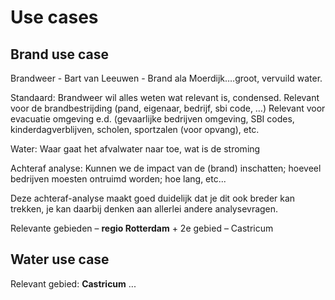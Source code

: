 # Use cases

## Brand use case
Brandweer - Bart van Leeuwen - Brand ala Moerdijk….groot, vervuild water.

Standaard: Brandweer wil alles weten wat relevant is, condensed. 
Relevant voor de brandbestrijding (pand, eigenaar, bedrijf, sbi code, …)
Relevant voor evacuatie omgeving e.d. (gevaarlijke bedrijven omgeving, SBI codes, kinderdagverblijven, scholen, sportzalen (voor opvang), etc.

Water: Waar gaat het afvalwater naar toe, wat is de stroming

Achteraf analyse: Kunnen we de impact van de (brand) inschatten; hoeveel bedrijven moesten ontruimd worden; hoe lang, etc...

<aside class='note'>Deze achteraf-analyse maakt goed duidelijk dat je dit ook breder kan trekken, je kan daarbij denken aan allerlei andere analysevragen. </aside>

Relevante gebieden – **regio Rotterdam**  + 2e gebied – Castricum

## Water use case

Relevant gebied: **Castricum**
...